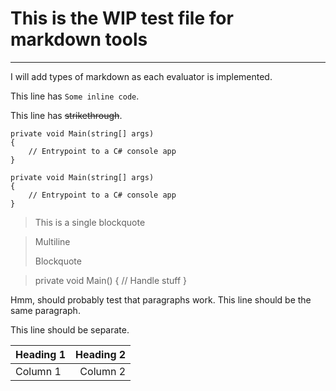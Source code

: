 ﻿# This is the WIP test file for markdown tools

---

I will add types of markdown as each evaluator is implemented.

This line has `Some inline code`.

This line has ~~strikethrough~~.

```CSharp
private void Main(string[] args)
{
    // Entrypoint to a C# console app
}
```

    private void Main(string[] args)
    {
        // Entrypoint to a C# console app
    }

> This is a single blockquote

> Multiline
>
> Blockquote

>    private void Main()
>    {
>        // Handle stuff
>    }

Hmm, should probably test that paragraphs work.
This line should be the same paragraph.

This line should be separate.

| Heading 1 | Heading 2 |
|:---|---:|
| Column 1 | Column 2 |
